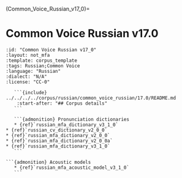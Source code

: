 (Common_Voice_Russian_v17_0)=
# Common Voice Russian v17.0

``````{corpus} Common Voice Russian v17.0
:id: "Common Voice Russian v17_0"
:layout: not_mfa
:template: corpus_template
:tags: Russian;Common Voice
:language: "Russian"
:dialect: "N/A"
:license: "CC-0"

   ```{include} ../../../../corpus/russian/common_voice_russian/17.0/README.md
    :start-after: "## Corpus details"
   ```

   ```{admonition} Pronunciation dictionaries
   * {ref}`russian_mfa_dictionary_v3_1_0`
* {ref}`russian_cv_dictionary_v2_0_0`
* {ref}`russian_mfa_dictionary_v2_0_0`
* {ref}`russian_mfa_dictionary_v2_0_0a`
* {ref}`russian_mfa_dictionary_v3_1_0`
   ```

```{admonition} Acoustic models
   * {ref}`russian_mfa_acoustic_model_v3_1_0`
   ```
``````

